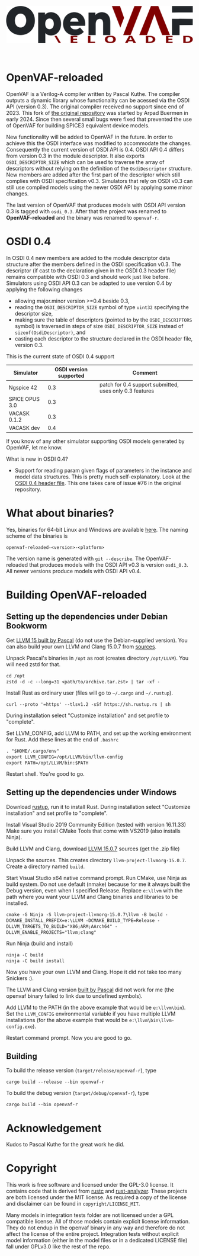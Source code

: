 <picture>
  <source media="(prefers-color-scheme: dark)" srcset="logo_light-r.svg">
  <source media="(prefers-color-scheme: light)" srcset="logo_dark-r.svg">
  <img alt="OpenVAF" src="logo_dark-r.svg">
</picture>

<br>    
<br>
<br>

# OpenVAF-reloaded

OpenVAF is a Verilog-A compiler written by Pascal Kuthe. The compiler outputs a dynamic library whose functionality can be acessed via the OSDI API (version 0.3). The original compiler received no support since end of 2023. This fork of [the original repository](https://github.com/pascalkuthe/OpenVAF) was started by Arpad
Buermen in early 2024. Since then several small bugs were fixed that prevented the use of OpenVAF for building SPICE3 equivalent device models. 

New functionality will be added to OpenVAF in the future. In order to achieve this the OSDI interface was modified to accommodate the changes. Consequently the current version of OSDI API is 0.4. OSDI API 0.4 differs from version 0.3 in the module descriptor. It also exports `OSDI_DESCRIPTOR_SIZE` which can be used to traverse the array of descriptors without relying on the definition of the `OsdiDescriptor` structure. New members are added after the first part of the descriptor which still complies with OSDI specification v0.3. Simulators that rely on OSDI v0.3 can still use compiled models using the newer OSDI API by applying some minor changes. 

The last version of OpenVAF that produces models with OSDI API version 0.3 is tagged with `osdi_0.3`. After that the project was renamed to **OpenVAF-reloaded** and the binary was renamed to `openvaf-r`. 


# OSDI 0.4

In OSDI 0.4 new members are added to the module descriptor data structure after the members defined in the OSDI specification v0.3. The descriptor (if cast to the declaration given in the OSDI 0.3 header file) remains compatible with OSDI 0.3 and should work just like before. Simulators using OSDI API 0.3 can be adapted to use version 0.4 by applying the following changes 
- allowing major.minor version >=0.4 beside 0.3, 
- reading the `OSDI_DESCRIPTOR_SIZE` symbol of type `uint32` specifying the descriptor size, 
- making sure the table of descriptors (pointed to by the `OSDI_DESCRIPTORS` symbol) is traversed in steps of size `OSDI_DESCRIPTOR_SIZE` instead of `sizeof(OsdiDescriptor)`, and
- casting each descriptor to the structure declared in the OSDI header file, version 0.3. 

This is the current state of OSDI 0.4 support

|Simulator|OSDI version supported|Comment|
|---------------|------------|---------------------------------------------------------------|
|Ngspice 42     |0.3         |patch for 0.4 support submitted, uses only 0.3 features        |
|SPICE OPUS 3.0 |0.3         |                                                               |
|VACASK 0.1.2   |0.3         |                                                               |
|VACASK dev     |0.4         |                                                               |

If you know of any other simulator supporting OSDI models generated by OpenVAF, let me know. 

What is new in OSDI 0.4? 
- Support for reading param given flags of parameters in the instance and model data structures. This is pretty much self-explanatory. Look at the [OSDI 0.4 header file](openvaf/osdi/header/osdi_0_4.h). This one takes care of issue #76 in the original repository. 


# What about binaries? 

Yes, binaries for 64-bit Linux and Windows are available [here](https://fides.fe.uni-lj.si/openvaf/download). The naming scheme of the binaries is 

```
openvaf-reloaded-<version>-<platform>
```

The version name is generated with `git --describe`. The OpenVAF-reloaded that produces models with the OSDI API v0.3 is version `osdi_0.3`. All newer versions produce models with OSDI API v0.4. 


# Building OpenVAF-reloaded

## Setting up the dependencies under Debian Bookworm

Get [LLVM 15 built by Pascal](https://openva.fra1.cdn.digitaloceanspaces.com/llvm-15.0.7-x86_64-unknown-linux-gnu-FULL.tar.zst) 
(do not use the Debian-supplied version). You can also build your own LLVM and Clang 15.0.7 from 
[sources](https://github.com/llvm/llvm-project/releases/tag/llvmorg-15.0.7).  

Unpack Pascal's binaries in `/opt` as root (creates directory `/opt/LLVM`). You will need zstd for that. 
```
cd /opt
zstd -d -c --long=31 <path/to/archive.tar.zst> | tar -xf -
```
Install Rust as ordinary user (files will go to `~/.cargo` and `~/.rustup`). 
```
curl --proto '=https' --tlsv1.2 -sSf https://sh.rustup.rs | sh
```
During installation select "Customize installation" and set profile to "complete". 

Set LLVM_CONFIG, add LLVM to PATH, and set up the working environment for Rust.
Add these lines at the end of `.bashrc`
```
. "$HOME/.cargo/env"
export LLVM_CONFIG=/opt/LLVM/bin/llvm-config
export PATH=/opt/LLVM/bin:$PATH
```

Restart shell. You're good to go. 


## Setting up the dependencies under Windows

Download [rustup](https://win.rustup.rs), run it to install Rust. 
During installation select "Customize installation" and set profile to "complete". 

Install Visual Studio 2019 Community Edition (tested with version 16.11.33) 
Make sure you install CMake Tools that come with VS2019 (also installs Ninja). 

Build LLVM and Clang, download [LLVM 15.0.7](https://github.com/llvm/llvm-project/releases/tag/llvmorg-15.0.7) sources (get the .zip file)

Unpack the sources. This creates directory `llvm-project-llvmorg-15.0.7`. Create a directory named `build`. 

Start Visual Studio x64 native command prompt. 
Run CMake, use Ninja as build system. Do not use default (nmake) because for me it always built the Debug version, even when I specified Release. 
Replace `e:\llvm` with the path where you want your LLVM and Clang binaries and libraries to be installed. 
```
cmake -G Ninja -S llvm-project-llvmorg-15.0.7\llvm -B build -DCMAKE_INSTALL_PREFIX=e:\LLVM -DCMAKE_BUILD_TYPE=Release -DLLVM_TARGETS_TO_BUILD="X86;ARM;AArch64" -DLLVM_ENABLE_PROJECTS="llvm;clang"
```
Run Ninja (build and install)
```
ninja -C build
ninja -C build install 
```
Now you have your own LLVM and Clang. Hope it did not take too many Snickers :). 

The LLVM and Clang version [built by Pascal](https://openva.fra1.cdn.digitaloceanspaces.com/llvm-15.0.7-x86_64-pc-windows-msvc-FULL.tar.zst) did not work for me (the openvaf binary failed to link due to undefined symbols). 

Add LLVM to the PATH (in the above example that would be `e:\llvm\bin`). 
Set the `LLVM_CONFIG` environmental variable if you have multiple LLVM installations
(for the above example that would be `e:\llvm\bin\llvm-config.exe`). 

Restart command prompt. Now you are good to go. 


## Building

To build the release version (`target/release/openvaf-r`), type
```
cargo build --release --bin openvaf-r
```

To build the debug version (`target/debug/openvaf-r`), type
```
cargo build --bin openvaf-r
```

# Acknowledgement

Kudos to Pascal Kuthe for the great work he did. 


# Copyright

This work is free software and licensed under the GPL-3.0 license.
It contains code that is derived from [rustc](https://github.com/rust-lang/rust/) and [rust-analyzer](https://github.com/rust-analyzer/rust-analyzer). These projects are both licensed under the MIT license. As required a copy of the license and disclaimer can be found in `copyright/LICENSE_MIT`.

Many models in integration tests folder are not licensed under a GPL compatible license. All of those models contain explicit license information. They do not endup in the openvaf binary in any way and therefore do not affect the license of the entire project. Integration tests without explicit model information (either in the model files or in a dedicated LICENSE file) fall under GPLv3.0 like the rest of the repo.

